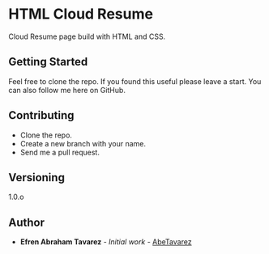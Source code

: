 # HTML Cloud Resume

Cloud Resume page build with HTML and CSS.

## Getting Started

Feel free to clone the repo. If you found this useful please leave a start.
You can also follow me here on GitHub.

## Contributing

- Clone the repo.
- Create a new branch with your name.
- Send me a pull request.

## Versioning

1.0.o

## Author

- **Efren Abraham Tavarez** - _Initial work_ - [AbeTavarez](https://github.com/AbeTavarez)